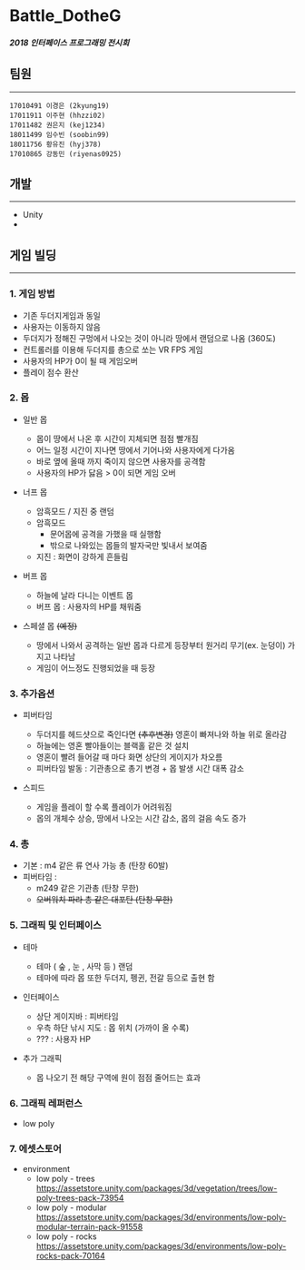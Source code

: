 # Battle_DotheG
##### 2018 인터페이스 프로그래밍 전시회

## **팀원**
***
    17010491 이경은 (2kyung19)
    17011911 이주현 (hhzzi02)
    17011482 권은지 (kej1234)
    18011499 임수빈 (soobin99)
    18011756 황유진 (hyj378)
    17010865 강동민 (riyenas0925)


## **개발**
***
* Unity
* 


## **게임 빌딩**
***
### **1. 게임 방법**

* 기존 두더지게임과 동일
* 사용자는 이동하지 않음
* 두더지가 정해진 구멍에서 나오는 것이 아니라 땅에서 랜덤으로 나옴 (360도)
* 컨트롤러를 이용해 두더지를 총으로 쏘는 VR FPS 게임
* 사용자의 HP가 0이 될 때 게임오버
* 플레이 점수 환산
    
### **2. 몹**

* 일반 몹    
    * 몹이 땅에서 나온 후 시간이 지체되면 점점 빨개짐
    * 어느 일정 시간이 지나면 땅에서 기어나와 사용자에게 다가옴
    * 바로 옆에 올때 까지 죽이지 않으면 사용자를 공격함
    * 사용자의 HP가 닳음 > 0이 되면 게임 오버

* 너프 몹
    * 암흑모드 / 지진 중 랜덤
    * 암흑모드
        * 문어몹에 공격을 가했을 때 실행함
        * 밖으로 나와있는 몹들의 발자국만 빛내서 보여줌
    * 지진 : 화면이 강하게 흔들림

* 버프 몹
    * 하늘에 날라 다니는 이벤트 몹
    * 버프 몹 : 사용자의 HP를 채워줌

* 스페셜 몹
~~(예정)~~
    * 땅에서 나와서 공격하는 일반 몹과 다르게 등장부터 원거리 무기(ex. 눈덩이) 가지고 나타남
    * 게임이 어느정도 진행되었을 때 등장

### **3. 추가옵션**
* 피버타임
    * 두더지를 헤드샷으로 죽인다면
    ~~(추후변경)~~
    영혼이 빠져나와 하늘 위로 올라감
    * 하늘에는 영혼 빨아들이는 블랙홀 같은 것 설치
    * 영혼이 빨려 들어갈 때 마다 화면 상단의 게이지가 차오름
    * 피버타임 발동 : 기관총으로 총기 변경 + 몹 발생 시간 대폭 감소

* 스피드
    * 게임을 플레이 할 수록 플레이가 어려워짐
    * 몹의 개체수 상승, 땅에서 나오는 시간 감소, 몹의 걸음 속도 증가

### **4. 총**
* 기본 : m4 같은 류 연사 가능 총 (탄창 60발)
* 피버타임 : 
    * m249 같은 기관총 (탄창 무한)
    * ~~오버워치 파라 총 같은 대포탄 (탄창 무한)~~

### **5. 그래픽 및 인터페이스**
* 테마
    * 테마 ( 숲 , 눈 , 사막 등 ) 랜덤
    * 테마에 따라 몹 또한 두더지, 펭귄, 전갈 등으로 출현 함

* 인터페이스
    * 상단 게이지바 : 피버타임
    * 우측 하단 낚시 지도 : 몹 위치 (가까이 올 수록)
    * ??? : 사용자 HP
    
* 추가 그래픽
    * 몹 나오기 전 해당 구역에 원이 점점 줄어드는 효과


### **6. 그래픽 레퍼런스**

* low poly

### **7. 에셋스토어**
* environment
    * low poly - trees   https://assetstore.unity.com/packages/3d/vegetation/trees/low-poly-trees-pack-73954
    * low poly - modular https://assetstore.unity.com/packages/3d/environments/low-poly-modular-terrain-pack-91558
    * low poly - rocks https://assetstore.unity.com/packages/3d/environments/low-poly-rocks-pack-70164
